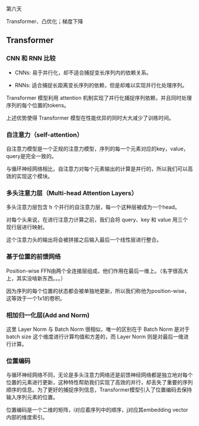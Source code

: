 第六天

Transformer、凸优化；梯度下降

## Transformer

### CNN 和 RNN 比较

* CNNs: 易于并行化，却不适合捕捉变长序列内的依赖关系。

* RNNs: 适合捕捉长距离变长序列的依赖，但是却难以实现并行化处理序列。

Transformer 模型利用 attention 机制实现了并行化捕捉序列依赖，并且同时处理序列的每个位置的tokens。

上述优势使得 Transformer 模型在性能优异的同时大大减少了训练时间。

### 自注意力（self-attention）

自注意力模型是一个正规的注意力模型，序列的每一个元素对应的key，value，query是完全一致的。

与循环神经网络相比，自注意力对每个元素输出的计算是并行的，所以我们可以高效的实现这个模块。

### 多头注意力层（Multi-head Attention Layers）

多头注意力层包含 h 个并行的自注意力层，每一个这种层被成为一个head。

对每个头来说，在进行注意力计算之前，我们会将 query、key 和 value 用三个现行层进行映射。

这个注意力头的输出将会被拼接之后输入最后一个线性层进行整合。

### 基于位置的前馈网络

Position-wise FFN由两个全连接层组成，他们作用在最后一维上。（名字很高大上，其实没啥新东西。。。）

因为序列的每个位置的状态都会被单独地更新，所以我们称他为position-wise，这等效于一个1x1的卷积。

### 相加归一化层(Add and Norm)

这里 Layer Norm 与 Batch Norm 很相似，唯一的区别在于 Batch Norm 是对于 batch size 这个维度进行计算均值和方差的，而 Layer Norm 则是对最后一维进行计算。

### 位置编码

与循环神经网络不同，无论是多头注意力网络还是前馈神经网络都是独立地对每个位置的元素进行更新，这种特性帮助我们实现了高效的并行，却丢失了重要的序列顺序的信息。为了更好的捕捉序列信息，Transformer模型引入了位置编码去保持输入序列元素的位置。

位置编码是一个二维的矩阵，i对应着序列中的顺序，j对应其embedding vector内部的维度索引。
